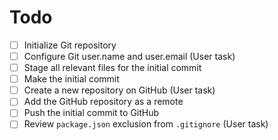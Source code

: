 # Todo

- [ ] Initialize Git repository
- [ ] Configure Git user.name and user.email (User task)
- [ ] Stage all relevant files for the initial commit
- [ ] Make the initial commit
- [ ] Create a new repository on GitHub (User task)
- [ ] Add the GitHub repository as a remote
- [ ] Push the initial commit to GitHub
- [ ] Review `package.json` exclusion from `.gitignore` (User task) 